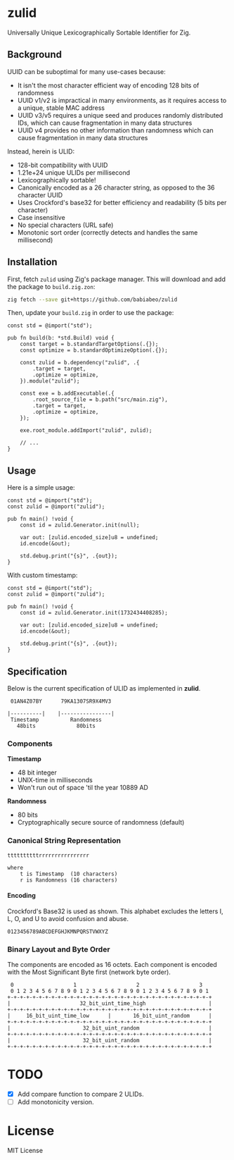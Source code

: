 # zulid

Universally Unique Lexicographically Sortable Identifier for Zig.

## Background

UUID can be suboptimal for many use-cases because:

- It isn't the most character efficient way of encoding 128 bits of randomness
- UUID v1/v2 is impractical in many environments, as it requires access to a
  unique, stable MAC address
- UUID v3/v5 requires a unique seed and produces randomly distributed IDs, which
  can cause fragmentation in many data structures
- UUID v4 provides no other information than randomness which can cause
  fragmentation in many data structures

Instead, herein is ULID:

- 128-bit compatibility with UUID
- 1.21e+24 unique ULIDs per millisecond
- Lexicographically sortable!
- Canonically encoded as a 26 character string, as opposed to the 36 character
  UUID
- Uses Crockford's base32 for better efficiency and readability (5 bits per
  character)
- Case insensitive
- No special characters (URL safe)
- Monotonic sort order (correctly detects and handles the same millisecond)

## Installation

First, fetch `zulid` using Zig's package manager. This will download and add the
package to `build.zig.zon`:

```sh
zig fetch --save git+https://github.com/babiabeo/zulid
```

Then, update your `build.zig` in order to use the package:

```zig
const std = @import("std");

pub fn build(b: *std.Build) void {
    const target = b.standardTargetOptions(.{});
    const optimize = b.standardOptimizeOption(.{});

    const zulid = b.dependency("zulid", .{
        .target = target,
        .optimize = optimize,
    }).module("zulid");

    const exe = b.addExecutable(.{
        .root_source_file = b.path("src/main.zig"),
        .target = target,
        .optimize = optimize,
    });

    exe.root_module.addImport("zulid", zulid);
    
    // ...
}
```

## Usage

Here is a simple usage:

```zig
const std = @import("std");
const zulid = @import("zulid");

pub fn main() !void {
    const id = zulid.Generator.init(null);
    
    var out: [zulid.encoded_size]u8 = undefined;
    id.encode(&out);

    std.debug.print("{s}", .{out});
}
```

With custom timestamp:

```zig
const std = @import("std");
const zulid = @import("zulid");

pub fn main() !void {
    const id = zulid.Generator.init(1732434408285);
    
    var out: [zulid.encoded_size]u8 = undefined;
    id.encode(&out);

    std.debug.print("{s}", .{out});
}
```

## Specification

Below is the current specification of ULID as implemented in **zulid**.

```
 01AN4Z07BY      79KA1307SR9X4MV3

|----------|    |----------------|
 Timestamp          Randomness
   48bits             80bits
```

### Components

**Timestamp**

- 48 bit integer
- UNIX-time in milliseconds
- Won't run out of space 'til the year 10889 AD

**Randomness**

- 80 bits
- Cryptographically secure source of randomness (default)

### Canonical String Representation

```
ttttttttttrrrrrrrrrrrrrrrr

where
    t is Timestamp  (10 characters)
    r is Randomness (16 characters)
```

#### Encoding

Crockford's Base32 is used as shown. This alphabet excludes the letters I, L, O,
and U to avoid confusion and abuse.

```
0123456789ABCDEFGHJKMNPQRSTVWXYZ
```

### Binary Layout and Byte Order

The components are encoded as 16 octets. Each component is encoded with the Most
Significant Byte first (network byte order).

```
 0                   1                   2                   3
 0 1 2 3 4 5 6 7 8 9 0 1 2 3 4 5 6 7 8 9 0 1 2 3 4 5 6 7 8 9 0 1
+-+-+-+-+-+-+-+-+-+-+-+-+-+-+-+-+-+-+-+-+-+-+-+-+-+-+-+-+-+-+-+-+
|                      32_bit_uint_time_high                    |
+-+-+-+-+-+-+-+-+-+-+-+-+-+-+-+-+-+-+-+-+-+-+-+-+-+-+-+-+-+-+-+-+
|     16_bit_uint_time_low      |       16_bit_uint_random      |
+-+-+-+-+-+-+-+-+-+-+-+-+-+-+-+-+-+-+-+-+-+-+-+-+-+-+-+-+-+-+-+-+
|                       32_bit_uint_random                      |
+-+-+-+-+-+-+-+-+-+-+-+-+-+-+-+-+-+-+-+-+-+-+-+-+-+-+-+-+-+-+-+-+
|                       32_bit_uint_random                      |
+-+-+-+-+-+-+-+-+-+-+-+-+-+-+-+-+-+-+-+-+-+-+-+-+-+-+-+-+-+-+-+-+
```

# TODO

- [x] Add compare function to compare 2 ULIDs.
- [ ] Add monotonicity version.

# License

MIT License
